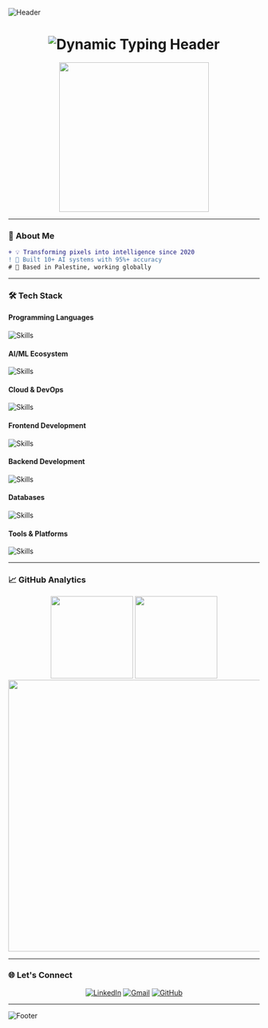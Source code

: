 
![Header](https://capsule-render.vercel.app/api?type=waving&color=E9A5F1&height=180&section=header&fontSize=45&colorA=8ECF6E&colorB=61BD4F&width=1000&fontColor=00000)

<h1 align="center">
  <img src="https://readme-typing-svg.demolab.com?font=Fira+Code&weight=600&size=30&pause=1000&color=E9A5F1&center=true&vCenter=true&width=500&lines=Hi+👋,+I'm+Zainab+Jaradat;AI%2FML+Engineer;Python+Developer;Cloud+Enthusiast" alt="Dynamic Typing Header" />
</h1>

<div align="center">
  <img src="https://media.giphy.com/media/L1R1tvI9svkIWwpVYr/giphy.gif" width="300" >
</div>

---

### 🎯 **About Me**
```diff
+ 💡 Transforming pixels into intelligence since 2020
! 🚀 Built 10+ AI systems with 95%+ accuracy
# 📍 Based in Palestine, working globally
```

---

### 🛠️ **Tech Stack**

#### **Programming Languages**
![Skills](https://skillicons.dev/icons?i=python,java,js,ts,c,cpp,solidity&perline=8)

#### **AI/ML Ecosystem**
![Skills](https://skillicons.dev/icons?i=tensorflow,pytorch,scikitlearn,opencv,arduino&perline=8)

#### **Cloud & DevOps**
![Skills](https://skillicons.dev/icons?i=docker,kubernetes,azure,aws,githubactionss&perline=8)

#### **Frontend Development**
![Skills](https://skillicons.dev/icons?i=react,html,css,bootstrap,tailwind,webstorm,figma,redux,webpack&perline=8)

#### **Backend Development**
![Skills](https://skillicons.dev/icons?i=flask,fastapi,nodejs,express,postman,firebase,dotnet&perline=8)

#### **Databases**
![Skills](https://skillicons.dev/icons?i=mysql,mongodb,postgresql,sqlite,redis&perline=8)

#### **Tools & Platforms**
![Skills](https://skillicons.dev/icons?i=git,github,gitlab,vscode,idea,clion,matlab,linux,raspberrypi&perline=8)

---

### 📈 **GitHub Analytics**

<div align="center">
  <img height="165em" src="https://github-readme-stats.vercel.app/api?username=zainabja52&show_icons=true&theme=nightowl&hide_border=true&include_all_commits=true&count_private=true" />
  <img height="165em" src="https://github-readme-stats.vercel.app/api/top-langs/?username=zainabja52&layout=compact&theme=nightowl&hide_border=true&langs_count=8" />
</div>

<div align="center">
    <img width=545 src="https://github-profile-summary-cards.vercel.app/api/cards/profile-details?username=zainabja52&theme=nightowl&hide_border=true" />
</div>

---

### 🌐 **Let's Connect**

<div align="center">
  
  [![LinkedIn](https://img.shields.io/badge/LinkedIn-0077B5?style=for-the-badge&logo=linkedin&logoColor=white)](https://linkedin.com/in/zainab-jaradat-014440272)
  [![Gmail](https://img.shields.io/badge/Gmail-D14836?style=for-the-badge&logo=gmail&logoColor=white)](mailto:zainabja379@gmail.com)
  [![GitHub](https://img.shields.io/badge/GitHub-181717?style=for-the-badge&logo=github&logoColor=white)](https://github.com/zainabja52)

</div>

---

![Footer](https://capsule-render.vercel.app/api?type=waving&color=0:E9A5F0,100:E9A5F1&height=150&section=footer&width=100%&stroke=000000&strokeWidth=2)
